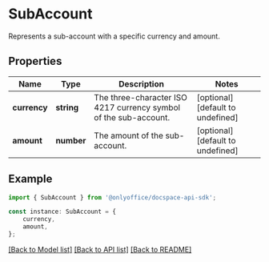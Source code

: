 # SubAccount

Represents a sub-account with a specific currency and amount.

## Properties

Name | Type | Description | Notes
------------ | ------------- | ------------- | -------------
**currency** | **string** | The three-character ISO 4217 currency symbol of the sub-account. | [optional] [default to undefined]
**amount** | **number** | The amount of the sub-account. | [optional] [default to undefined]

## Example

```typescript
import { SubAccount } from '@onlyoffice/docspace-api-sdk';

const instance: SubAccount = {
    currency,
    amount,
};
```

[[Back to Model list]](../README.md#documentation-for-models) [[Back to API list]](../README.md#documentation-for-api-endpoints) [[Back to README]](../README.md)
